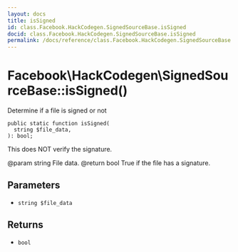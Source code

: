```yaml
---
layout: docs
title: isSigned
id: class.Facebook.HackCodegen.SignedSourceBase.isSigned
docid: class.Facebook.HackCodegen.SignedSourceBase.isSigned
permalink: /docs/reference/class.Facebook.HackCodegen.SignedSourceBase.isSigned/
---
```

# Facebook\\HackCodegen\\SignedSourceBase::isSigned()




Determine if a file is signed or not




``` Hack
public static function isSigned(
  string $file_data,
): bool;
```




This does NOT verify the signature.




@param  string  File data.
@return bool    True if the file has a signature.




## Parameters




- ` string $file_data `




## Returns




+ ` bool `